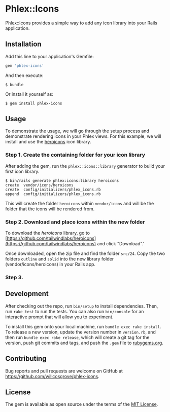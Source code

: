 # Phlex::Icons

Phlex::Icons provides a simple way to add any icon library into your Rails application.

## Installation

Add this line to your application's Gemfile:

```ruby
gem 'phlex-icons'
```

And then execute:

    $ bundle

Or install it yourself as:

    $ gem install phlex-icons

## Usage

To demonstrate the usage, we will go through the setup process and demonstrate rendering icons in your Phlex views. For this example, we will install and use the [heroicons](https://github.com/tailwindlabs/heroicons) icon library.

### Step 1. Create the containing folder for your icon library

After adding the gem, run the `phlex::icons::library` generator to build your first icon library.

    $ bin/rails generate phlex:icons:library heroicons
    create  vendor/icons/heroicons
    create  config/initializers/phlex_icons.rb
    append  config/initializers/phlex_icons.rb

This will create the folder `heroicons` within `vendor/icons` and will be the folder that the icons will be rendered from.

### Step 2. Download and place icons within the new folder

To download the _heroicons_ library, go to [https://github.com/tailwindlabs/heroicons](https://github.com/tailwindlabs/heroicons) and click "Download".'

Once downloaded, open the zip file and find the folder `src/24`. Copy the two folders `outline` and `solid` into the new library folder (vendor/icons/heroicons) in your Rails app.

### Step 3. 






## Development

After checking out the repo, run `bin/setup` to install dependencies. Then, run `rake test` to run the tests. You can also run `bin/console` for an interactive prompt that will allow you to experiment.

To install this gem onto your local machine, run `bundle exec rake install`. To release a new version, update the version number in `version.rb`, and then run `bundle exec rake release`, which will create a git tag for the version, push git commits and tags, and push the `.gem` file to [rubygems.org](https://rubygems.org).

## Contributing

Bug reports and pull requests are welcome on GitHub at https://github.com/willcosgrove/phlex-icons.

## License

The gem is available as open source under the terms of the [MIT License](https://opensource.org/licenses/MIT).
